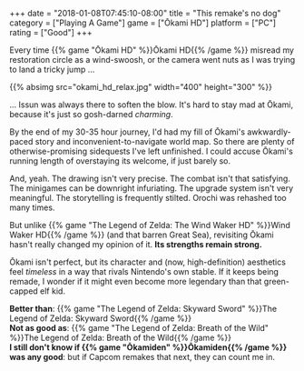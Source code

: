 +++
date = "2018-01-08T07:45:10-08:00"
title = "This remake's no dog"
category = ["Playing A Game"]
game = ["Ōkami HD"]
platform = ["PC"]
rating = ["Good"]
+++

Every time {{% game "Ōkami HD" %}}Ōkami HD{{% /game %}} misread my restoration circle as a wind-swoosh, or the camera went nuts as I was trying to land a tricky jump ...

{{% absimg src="okami_hd_relax.jpg" width="400" height="300" %}}

... Issun was always there to soften the blow.  It's hard to stay mad at Ōkami, because it's just so gosh-darned <i>charming</i>.

By the end of my 30-35 hour journey, I'd had my fill of Ōkami's awkwardly-paced story and inconvenient-to-navigate world map.  So there are plenty of otherwise-promising sidequests I've left unfinished.  I could accuse Ōkami's running length of overstaying its welcome, if just barely so.

And, yeah.  The drawing isn't very precise.  The combat isn't that satisfying.  The minigames can be downright infuriating.  The upgrade system isn't very meaningful.  The storytelling is frequently stilted.  Orochi was rehashed too many times.

But unlike {{% game "The Legend of Zelda: The Wind Waker HD" %}}Wind Waker HD{{% /game %}} (and that barren Great Sea), revisiting Ōkami hasn't really changed my opinion of it.  <b>Its strengths remain strong.</b>

Ōkami isn't perfect, but its character and (now, high-definition) aesthetics feel <i>timeless</i> in a way that rivals Nintendo's own stable.  If it keeps being remade, I wonder if it might even become more legendary than that green-capped elf kid.

<b>Better than</b>: {{% game "The Legend of Zelda: Skyward Sword" %}}The Legend of Zelda: Skyward Sword{{% /game %}}  
<b>Not as good as</b>: {{% game "The Legend of Zelda: Breath of the Wild" %}}The Legend of Zelda: Breath of the Wild{{% /game %}}  
<b>I still don't know if {{% game "Ōkamiden" %}}Ōkamiden{{% /game %}} was any good</b>: but if Capcom remakes that next, they can count me in.
